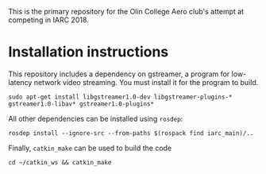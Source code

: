 This is the primary repository for the Olin College Aero club's attempt at competing in IARC 2018.

# Installation instructions

This repository includes a dependency on gstreamer, a program for low-latency network video streaming. You must install it for the program to build.

    sudo apt-get install libgstreamer1.0-dev libgstreamer-plugins-* gstreamer1.0-libav* gstreamer1.0-plugins*
  
All other dependencies can be installed using `rosdep`:

    rosdep install --ignore-src --from-paths $(rospack find iarc_main)/..
    
Finally, `catkin_make` can be used to build the code

    cd ~/catkin_ws && catkin_make
